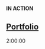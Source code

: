 #### IN ACTION

[Portfolio](https://gatsby-strapi-portfolio-project.netlify.app/)
-----------------------
2:00:00
